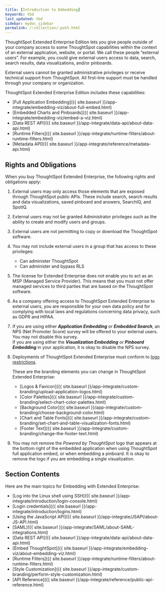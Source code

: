 ```yaml
---
title: [Introduction to Embedding]
keywords: tbd
last_updated: tbd
sidebar: mydoc_sidebar
permalink: /:collection/:path.html
---
```

ThoughtSpot Extended Enterprise Edition lets you give people outside of your company access to some ThoughtSpot capabilities within the context of an external application, website, or portal. We call these people “external users”. For example, you could give external users access to data, search, search results, data visualizations, and/or pinboards.

External users cannot be granted administrative privileges or receive technical support from ThoughtSpot. All first-line support must be handled through your company or organization.

ThoughtSpot Extended Enterprise Edition includes these capabilities:

- [Full Application Embedding]({{ site.baseurl }}/app-integrate/embedding-viz/about-full-embed.html)
- [Embedded Charts and Pinboards]({{ site.baseurl }}/app-integrate/embedding-viz/embed-a-viz.html)
- [Data REST API]({{ site.baseurl }}/app-integrate/data-api/about-data-api.html)
- [Runtime Filters]({{ site.baseurl }}/app-integrate/runtime-filters/about-runtime-filters.html)
- [Metadata API]({{ site.baseurl }}/app-integrate/reference/metadata-api.html)

## Rights and Obligations ##

When you buy ThoughtSpot Extended Enterprise, the following rights and obligations apply:

1. External users may only access those elements that are exposed through ThoughtSpot public APIs. These include search, search results and data visualizations, saved pinboard and answers, SearchIQ, and SpotIQ.
2. External users may not be granted Administrator privileges such as the ability to create and modify users and groups.
3. External users are not permitting to copy or download the ThoughtSpot software.
4. You may not include external users in a group that has access to these privileges:
   - Can administer ThoughtSpot
   - Can administer and bypass RLS
5. The license for Extended Enterprise does not enable you to act as an MSP (Managed Service Provider). This means that you must not offer managed services to third parties that are based on the ThoughtSpot software.
6. As a company offering access to ThoughtSpot Extended Enterprise to external users, you are responsible for your own data policy and for complying with local laws and regulations concerning data privacy, such as GDPR and HIPAA.
7. If you are using either ***Application Embedding*** or ***Embedded Search***, an NPS (Net Promoter Score) survey will be offered to your external users. You may not disable this survey.<br>If you are using either the ***Visualization Embedding*** or ***Pinboard Embedding*** in your application, it is okay to disable the NPS survey.
8. Deployments of ThoughtSpot Extended Enterprise must conform to [logo restrictions](https://brand.thoughtspot.com/d/Vtg4Zg2mqTbE/brand-guidelines).

   These are the branding elements you can change in ThoughtSpot Extended Enterprise:

   - [Logos & Favicon]({{ site.baseurl }}/app-integrate/custom-branding/upload-application-logos.html)
   - [Color Palettes]({{ site.baseurl }}/app-integrate/custom-branding/select-chart-color-palettes.html)
   - [Background Color]({{ site.baseurl }}/app-integrate/custom-branding/choose-background-color.html)
   - [Chart and Table Fonts]({{ site.baseurl }}/app-integrate/custom-branding/set-chart-and-table-visualization-fonts.html)
   - [Footer Text]({{ site.baseurl }}/app-integrate/custom-branding/change-the-footer-text.html)

9. You may not remove the *Powered by ThoughtSpot* logo that appears at the bottom right of the embedded application when using ThoughtSpot full application embed, or when embedding a pinboard. It is okay to remove the logo if you are embedding a single visualization.

## Section Contents ##
Here are the main topics for Embedding with Extended Enterprise:

* [Log into the Linux shell using SSH]({{ site.baseurl }}/app-integrate/introduction/login-console.html)
* [Login credentials]({{ site.baseurl }}/app-integrate/introduction/logins.html)
* [Using the JavaScript API]({{ site.baseurl }}/app-integrate/JSAPI/about-JS-API.html)
* [SAML]({{ site.baseurl }}/app-integrate/SAML/about-SAML-integrations.html)
* [Data REST API]({{ site.baseurl }}/app-integrate/data-api/about-data-api.html)
* [Embed ThoughtSpot]({{ site.baseurl }}/app-integrate/embedding-viz/about-embedding-viz.html)
* [Runtime Filters]({{ site.baseurl }}/app-integrate/runtime-filters/about-runtime-filters.html)
* [Style Customization]({{ site.baseurl }}/app-integrate/custom-branding/perform-style-customization.html)
* [API Reference]({{ site.baseurl }}/app-integrate/reference/public-api-reference.html)
